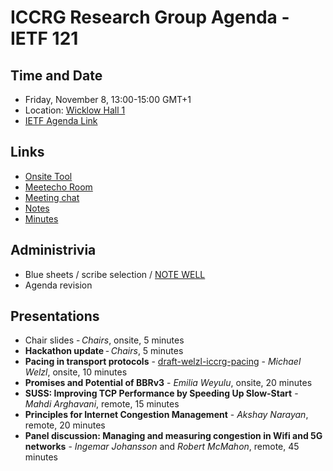 # ICCRG Research Group Agenda - IETF 121

## Time and Date

* Friday, November 8, 13:00-15:00 GMT+1
* Location: [Wicklow Hall 1](https://datatracker.ietf.org/meeting/121/floor-plan?room=wicklow-hall-1)
* [IETF Agenda Link](https://datatracker.ietf.org/meeting/121/agenda/?show=iccrg)

## Links

* [Onsite Tool](https://meetings.conf.meetecho.com/onsite121/?session=33504)
* [Meetecho Room](https://meetings.conf.meetecho.com/ietf121/?group=iccrg&short=iccrg&item=1)
* [Meeting chat](https://zulip.ietf.org/#narrow/stream/iccrg)
* [Notes](https://notes.ietf.org/notes-ietf-121-iccrg) 
* [Minutes](https://datatracker.ietf.org/doc/minutes-121-iccrg/)

## Administrivia

* Blue sheets / scribe selection / [NOTE WELL](https://www.irtf.org/policies/irtf-note-well-2021-05.pdf) 
* Agenda revision

## Presentations

- Chair slides - _Chairs_, onsite, 5 minutes
- **Hackathon update** - _Chairs_, 5 minutes
- **Pacing in transport protocols** - [draft-welzl-iccrg-pacing](https://datatracker.ietf.org/doc/draft-welzl-iccrg-pacing/) - _Michael Welzl_, onsite, 10 minutes
- **Promises and Potential of BBRv3** - _Emilia Weyulu_, onsite, 20 minutes
- **SUSS: Improving TCP Performance by Speeding Up Slow-Start** - _Mahdi Arghavani_, remote, 15 minutes
- **Principles for Internet Congestion Management** - _Akshay Narayan_, remote, 20 minutes
- **Panel discussion: Managing and measuring congestion in Wifi and 5G networks** - _Ingemar Johansson_ and _Robert McMahon_, remote, 45 minutes
